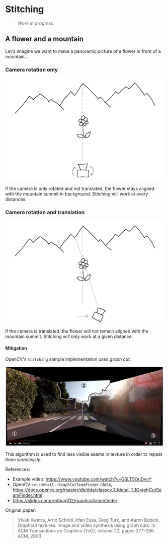 # Stitching
> *Work in progress*

## A flower and a mountain

Let's imagine we want to make a panoramic picture of a flower in front of a mountain...

### Camera rotation only
![](the_flower_and_the_mountain.png)

If the camera is only rotated and not translated, the flower stays aligned with the mountain summit in background. Stitching will work at every distances.

### Camera rotation and translation
![](the_flower_and_the_mountain_translated.png)

If the camera is translated, the flower will not remain aligned with the mountain summit. Stitching will only work at a given distance.

#### Mitigation

OpenCV's ``stitching`` sample implementation uses *graph cut*.

![](graphcut_example_annotated.png)

This algorithm is used to find less visible seams in texture in order to repeat them *seamlessly*.

References:
 - Example video: https://www.youtube.com/watch?v=G6LT5OuDvvY
 - OpenCV ``cv::detail::GraphCutSeamFinder`` class, https://docs.opencv.org/master/db/dda/classcv_1_1detail_1_1GraphCutSeamFinder.html
 - https://slides.com/redbug312/graphcutseamfinder

Original paper:
> Vivek Kwatra, Arno Schödl, Irfan Essa, Greg Turk, and Aaron Bobick. Graphcut textures: image and video synthesis using graph cuts. In ACM Transactions on Graphics (ToG), volume 22, pages 277–286. ACM, 2003.
